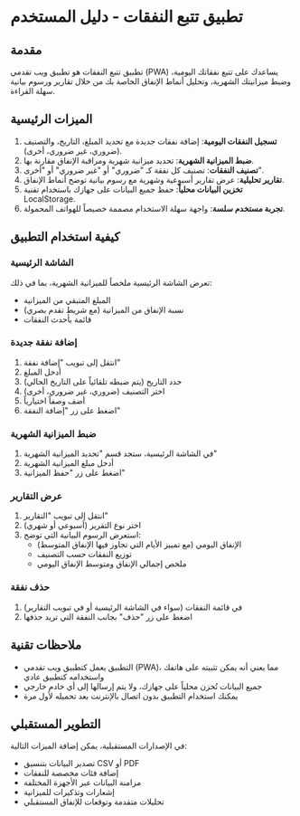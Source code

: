 # تطبيق تتبع النفقات - دليل المستخدم

## مقدمة

تطبيق تتبع النفقات هو تطبيق ويب تقدمي (PWA) يساعدك على تتبع نفقاتك اليومية، وضبط ميزانيتك الشهرية، وتحليل أنماط الإنفاق الخاصة بك من خلال تقارير ورسوم بيانية سهلة القراءة.

## الميزات الرئيسية

1. **تسجيل النفقات اليومية**: إضافة نفقات جديدة مع تحديد المبلغ، التاريخ، والتصنيف (ضروري، غير ضروري، أخرى).
2. **ضبط الميزانية الشهرية**: تحديد ميزانية شهرية ومراقبة الإنفاق مقارنة بها.
3. **تصنيف النفقات**: تصنيف كل نفقة كـ "ضروري" أو "غير ضروري" أو "أخرى".
4. **تقارير تحليلية**: عرض تقارير أسبوعية وشهرية مع رسوم بيانية توضح أنماط الإنفاق.
5. **تخزين البيانات محلياً**: حفظ جميع البيانات على جهازك باستخدام تقنية LocalStorage.
6. **تجربة مستخدم سلسة**: واجهة سهلة الاستخدام مصممة خصيصاً للهواتف المحمولة.

## كيفية استخدام التطبيق

### الشاشة الرئيسية

تعرض الشاشة الرئيسية ملخصاً للميزانية الشهرية، بما في ذلك:
- المبلغ المتبقي من الميزانية
- نسبة الإنفاق من الميزانية (مع شريط تقدم بصري)
- قائمة بأحدث النفقات

### إضافة نفقة جديدة

1. انتقل إلى تبويب "إضافة نفقة"
2. أدخل المبلغ
3. حدد التاريخ (يتم ضبطه تلقائياً على التاريخ الحالي)
4. اختر التصنيف (ضروري، غير ضروري، أخرى)
5. أضف وصفاً اختيارياً
6. اضغط على زر "إضافة النفقة"

### ضبط الميزانية الشهرية

1. في الشاشة الرئيسية، ستجد قسم "تحديد الميزانية الشهرية"
2. أدخل مبلغ الميزانية الشهرية
3. اضغط على زر "حفظ الميزانية"

### عرض التقارير

1. انتقل إلى تبويب "التقارير"
2. اختر نوع التقرير (أسبوعي أو شهري)
3. استعرض الرسوم البيانية التي توضح:
   - الإنفاق اليومي (مع تمييز الأيام التي تجاوز فيها الإنفاق المتوسط)
   - توزيع النفقات حسب التصنيف
   - ملخص إجمالي الإنفاق ومتوسط الإنفاق اليومي

### حذف نفقة

1. في قائمة النفقات (سواء في الشاشة الرئيسية أو في تبويب التقارير)
2. اضغط على زر "حذف" بجانب النفقة التي تريد حذفها

## ملاحظات تقنية

- التطبيق يعمل كتطبيق ويب تقدمي (PWA)، مما يعني أنه يمكن تثبيته على هاتفك واستخدامه كتطبيق عادي
- جميع البيانات تُخزن محلياً على جهازك، ولا يتم إرسالها إلى أي خادم خارجي
- يمكنك استخدام التطبيق بدون اتصال بالإنترنت بعد تحميله لأول مرة

## التطوير المستقبلي

في الإصدارات المستقبلية، يمكن إضافة الميزات التالية:
- تصدير البيانات بتنسيق CSV أو PDF
- إضافة فئات مخصصة للنفقات
- مزامنة البيانات عبر الأجهزة المختلفة
- إشعارات وتذكيرات للميزانية
- تحليلات متقدمة وتوقعات للإنفاق المستقبلي
